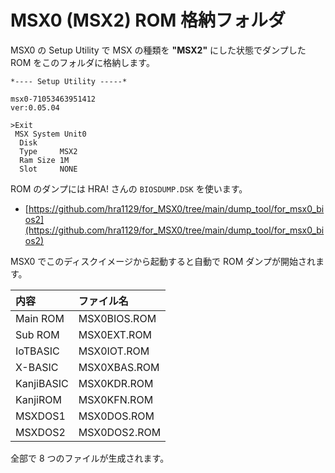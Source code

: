 # MSX0 (MSX2) ROM 格納フォルダ

MSX0 の Setup Utility で MSX の種類を **"MSX2"** にした状態でダンプした ROM をこのフォルダに格納します。

```
*---- Setup Utility -----*

msx0-71053463951412
ver:0.05.04

>Exit
 MSX System Unit0
  Disk
  Type     MSX2
  Ram Size 1M
  Slot     NONE
```

ROM のダンプには HRA! さんの `BIOSDUMP.DSK` を使います。

 - [https://github.com/hra1129/for_MSX0/tree/main/dump_tool/for_msx0_bios2](https://github.com/hra1129/for_MSX0/tree/main/dump_tool/for_msx0_bios2)

MSX0 でこのディスクイメージから起動すると自動で ROM ダンプが開始されます。

| 内容 | ファイル名 |
|:---|:---|
| Main ROM | MSX0BIOS.ROM |
| Sub ROM | MSX0EXT.ROM |
| IoTBASIC | MSX0IOT.ROM |
| X-BASIC | MSX0XBAS.ROM |
| KanjiBASIC | MSX0KDR.ROM |
| KanjiROM | MSX0KFN.ROM |
| MSXDOS1 | MSX0DOS.ROM |
| MSXDOS2 | MSX0DOS2.ROM |

全部で 8 つのファイルが生成されます。
